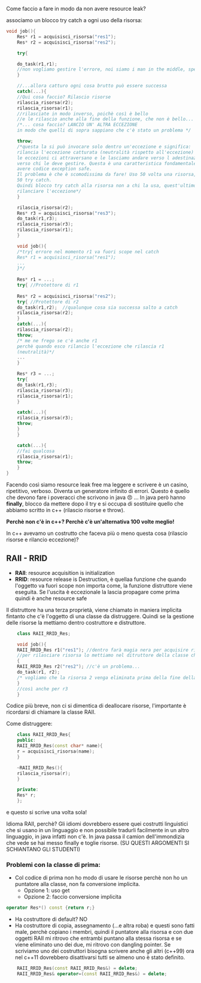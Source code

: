 Come faccio a fare in modo da non avere resource leak?

associamo un blocco try catch a ogni uso della risorsa:

```c++
void job(){
	Res* r1 = acquisisci_risorsa("res1");
	Res* r2 = acquisisci_risorsa("res2");

	try{

	do_task(r1,r1);
	//non vogliamo gestire l'errore, noi siamo i man in the middle, spesso no abbiamo l'informazione per saperee come gestire l'eccezione, che tipo di risorse vengono gestite
	}

	//...allora catturo ogni cosa brutto può essere successa
	catch(...){
	//Qui cosa faccio? Rilascio risorse
	rilascia_risorsa(r2);
	rilascia_risorsa(r1);
	//rilasciate in modo inverso, poichè così è bello
	//e le rilascio anche alla fine della funzione, che non è bello...
	/*... cosa faccio? LANCIO UN' ALTRA ECCEZIONE
	in modo che quelli di sopra sappiano che c'è stato un problema */

	throw;
	/*questa la si può invocare solo dentro un'eccezione e significa:
	rilancia l'eccezione catturata (neutralità rispetto all'eccezione)
	le eccezioni ci attraversano e le lasciamo andare verso l adestinazione vera
	verso chi le deve gestire. Questa è una caratteristica fondamentale per
	avere codice exception safe.
	Il problema è che è scomodissima da fare! Uso 50 volta una risorsa,
	50 try catch.
	Quindi blocco try catch alla risorsa non a chi la usa, quest'ultimo deve solo
	rilanciare l'eccezione*/
	}

	rilascia_risorsa(r2);
	Res* r3 = acquisisci_risorsa("res3");
	do_task(r1,r3);
	rilascia_risorsa(r3);
	rilascia_risorsa(r1);
	}

	void job(){
    /*try{ errore nel momento r1 va fuori scope nel catch
    Res* r1 = acquisisci_risorsa("res1");
    ...
    }*/
    
    Res* r1 = ...;
    try{ //Protettore di r1
    
    Res* r2 = acquisisci_risorsa("res2");
    try{ //Protettore di r2
	do_task(r1,r2);  //qualunque cosa sia successa salto a catch
	rilascia_risorsa(r2);
	}
	catch(...){
	rilascia_risorsa(r2);
	throw;
	/* me ne frego se c'è anche r1
	perchè quando esco rilancio l'eccezione che rilascia r1
	(neutralità)*/
    ...
    }

    Res* r3 = ...;
    try{
	do_task(r1,r3);
	rilascia_risorsa(r3);
	rilascia_risorsa(r1);
    }

	catch(...){
	rilascia_risorsa(r3);
	throw;
	}
    }

	catch(...){
	//fai qualcosa
	rilascia_risorsa(r1);
	throw;
	}
}
```

Facendo così siamo resource leak free ma leggere e scrivere è un casino, ripetitivo, verboso. Diventa un generatore infinito di errori. Questo è quello che devono fare i poveracci che scrivono in java  :angry:  ...
	In java però hanno **finally**, blocco da mettere dopo il try e si occupa di sostituire quello che abbiamo scritto in c++ (rilascio risorse e throw).

**Perchè non c'è in c++? Perchè c'è un'alternativa 100 volte meglio!**

In c++ avevamo un costrutto che faceva più o meno questa cosa (rilascio risorse e rilancio eccezione)?

## RAII - RRID ##

* **RAII**: resource acquisition is initialization
* **RRID**: resource release is Destruction, è quellaa funzione che quando l'oggetto va fuori scope non importa come, la funzione distruttore viene eseguita. Se l'uscita è eccezionale la lascia propagare come prima quindi è anche resource safe

Il distruttore ha una terza proprietà, viene chiamato in maniera implicita fintanto che c'è l'oggetto di una classe da distruggere. Quindi se la gestione delle risorse la mettiamo dentro costruttore e distruttore.

```c++
	class RAII_RRID_Res;

	void job(){
    RAII_RRID_Res r1("res1"); //dentro farà magia nera per acquisire risorsa
    //per rilasciare risorsa lo mettiamo nel ditruttore della classe chiamato implicitamente quando va fuori scope
    {
    RAII_RRID_Res r2("res2"); //c'è un problema...
    do_task(r1, r2);
    /* vogliamo che la risorsa 2 venga eliminata prima della fine della funzione */
    }
    //così anche per r3
    }
```

Codice più breve, non ci si dimentica di deallocare risorse, l'importante è ricordarsi di chiamare la classe RAII.

Come distruggere:

```c++
	class RAII_RRID_Res{
	public:
	RAII_RRID_Res(const char* name){
	r = acquisisci_risorsa(name);
	}

	~RAII_RRID_Res(){
	rilascia_risorsa(r);
	}

	private:
	Res* r;
	};
```

e questo si scrive una volta sola!

Idioma RAII, perchè? Gli idiomi dovrebbero essere quei costrutti linguistici che si usano in un linguaggio e non possibile tradurli facilmente in un altro linguaggio, in java infatti non c'è. In java passa il camion dell'immondizia che vede se hai messo finally e toglie risorse.
	(SU QUESTI ARGOMENTI SI SCHIANTANO GLI STUDENTI)

### Problemi con la classe di prima: ###

* Col codice di prima non ho modo di usare le risorse perchè non ho un puntatore alla classe, non fa conversione implicita.
  * Opzione 1: uso get
  * Opzione 2: faccio conversione implicita

```c++
operator Res*() const {return r;}
```

* Ha costruttore di default? NO
* Ha costruttore di copia, assegnamento (...e altra roba) e questi sono fatti male, perchè copiano i membri, quindi il puntatore alla risorsa e con due oggetti RAII mi ritrovo che entrambi puntano alla stessa risorsa e se viene eliminato uno dei due, mi ritrovo con dangling pointer. Se scriviamo uno dei costruttori bisogna scrivere anche gli altri (c++99) ora nel c++11 dovrebbero disattivarsi tutti se almeno uno è stato definito.

```c++
	RAII_RRID_Res(const RAII_RRID_Res&) = delete;
	RAII_RRID_Res& operator=(const RAII_RRID_Res&) = delete;
```
